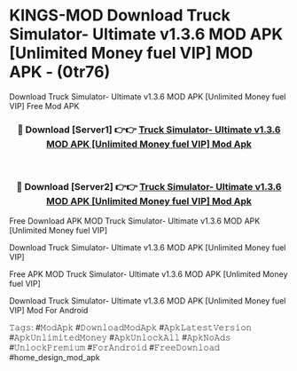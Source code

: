 # KINGS-MOD Download Truck Simulator- Ultimate v1.3.6 MOD APK [Unlimited Money fuel VIP] MOD APK - (0tr76)
Download Truck Simulator- Ultimate v1.3.6 MOD APK [Unlimited Money fuel VIP] Free Mod APK

<div align="center">
<h3>🔴 Download [Server1] 👉👉 <a href="https://apk-comot.site?title=Truck_Simulator-_Ultimate_v1.3.6_MOD_APK_[Unlimited_Money_fuel_VIP]">Truck Simulator- Ultimate v1.3.6 MOD APK [Unlimited Money fuel VIP] Mod Apk</a></h3><br>

<h3>🔴 Download [Server2] 👉👉 <a href="https://apk-comot.site?title=Truck_Simulator-_Ultimate_v1.3.6_MOD_APK_[Unlimited_Money_fuel_VIP]">Truck Simulator- Ultimate v1.3.6 MOD APK [Unlimited Money fuel VIP] Mod Apk</a></h3>
</div>


Free Download APK MOD Truck Simulator- Ultimate v1.3.6 MOD APK [Unlimited Money fuel VIP]

Download Truck Simulator- Ultimate v1.3.6 MOD APK [Unlimited Money fuel VIP] 

Free APK MOD Truck Simulator- Ultimate v1.3.6 MOD APK [Unlimited Money fuel VIP] 

Download Truck Simulator- Ultimate v1.3.6 MOD APK [Unlimited Money fuel VIP] Mod For Android

𝚃𝚊𝚐𝚜: #𝙼𝚘𝚍𝙰𝚙𝚔 #𝙳𝚘𝚠𝚗𝚕𝚘𝚊𝚍𝙼𝚘𝚍𝙰𝚙𝚔 #𝙰𝚙𝚔𝙻𝚊𝚝𝚎𝚜𝚝𝚅𝚎𝚛𝚜𝚒𝚘𝚗 #𝙰𝚙𝚔𝚄𝚗𝚕𝚒𝚖𝚒𝚝𝚎𝚍𝙼𝚘𝚗𝚎𝚢 #𝙰𝚙𝚔𝚄𝚗𝚕𝚘𝚌𝚔𝙰𝚕𝚕 #𝙰𝚙𝚔𝙽𝚘𝙰𝚍𝚜 #𝚄𝚗𝚕𝚘𝚌𝚔𝙿𝚛𝚎𝚖𝚒𝚞𝚖 #𝙵𝚘𝚛𝙰𝚗𝚍𝚛𝚘𝚒𝚍 #𝙵𝚛𝚎𝚎𝙳𝚘𝚠𝚗𝚕𝚘𝚊𝚍 #home_design_mod_apk
